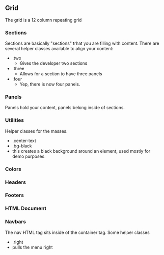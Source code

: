 ## Grid
The grid is a 12 column repeating grid

### Sections
Sections are basically "sections" trhat you are filling with content. There are several helper classes available to align your content:
- .two 
  - Gives the developer two sections
- .three
  - Allows for a section to have three panels
- .four
  - Yep, there is now four panels.

### Panels
Panels hold your content, panels belong inside of sections.

### Utilities
Helper classes for the masses.

- .center-text
- .bg-black
 - this creates a black background around an element, used mostly for demo purposes. 

### Colors

### Headers

### Footers

### HTML Document

### Navbars
The nav HTML tag sits inside of the container tag. Some helper classes
- .right
 - pulls the menu right
